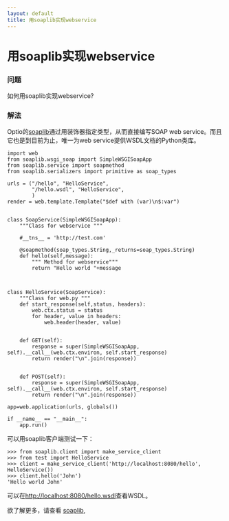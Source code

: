 ```yaml
---
layout: default
title: 用soaplib实现webservice
---
```


# 用soaplib实现webservice

### 问题

如何用soaplib实现webservice?

### 解法
Optio的[soaplib](http://trac.optio.webfactional.com/)通过用装饰器指定类型，从而直接编写SOAP web service。而且它也是到目前为止，唯一为web service提供WSDL文档的Python类库。

    import web
    from soaplib.wsgi_soap import SimpleWSGISoapApp
    from soaplib.service import soapmethod
    from soaplib.serializers import primitive as soap_types

    urls = ("/hello", "HelloService",
            "/hello.wsdl", "HelloService",
            )
    render = web.template.Template("$def with (var)\n$:var")


    class SoapService(SimpleWSGISoapApp):
        """Class for webservice """

        #__tns__ = 'http://test.com'

        @soapmethod(soap_types.String,_returns=soap_types.String)
        def hello(self,message):
            """ Method for webservice"""
            return "Hello world "+message



    class HelloService(SoapService):
        """Class for web.py """
        def start_response(self,status, headers):
            web.ctx.status = status
            for header, value in headers:
                web.header(header, value)


        def GET(self):
            response = super(SimpleWSGISoapApp, self).__call__(web.ctx.environ, self.start_response)
            return render("\n".join(response))


        def POST(self):
            response = super(SimpleWSGISoapApp, self).__call__(web.ctx.environ, self.start_response)
            return render("\n".join(response))

    app=web.application(urls, globals())

    if __name__ == "__main__":
        app.run()

可以用soaplib客户端测试一下：

    >>> from soaplib.client import make_service_client
    >>> from test import HelloService
    >>> client = make_service_client('http://localhost:8080/hello', HelloService())
    >>> client.hello('John')
    'Hello world John'

可以在[http://localhost:8080/hello.wsdl](http://localhost:8080/hello.wsdl)查看WSDL。

欲了解更多，请查看 [soaplib](http://trac.optio.webfactional.com/),
